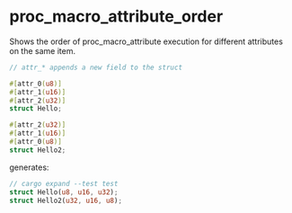 # proc_macro_attribute_order

Shows the order of proc_macro_attribute execution for different attributes on the same item.

```rust
// attr_* appends a new field to the struct

#[attr_0(u8)]
#[attr_1(u16)]
#[attr_2(u32)]
struct Hello;

#[attr_2(u32)]
#[attr_1(u16)]
#[attr_0(u8)]
struct Hello2;
```

generates:

```rust
// cargo expand --test test
struct Hello(u8, u16, u32);
struct Hello2(u32, u16, u8);
```
